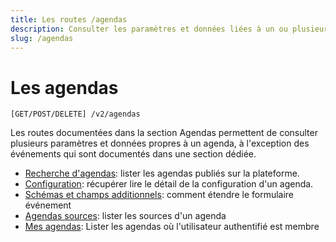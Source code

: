 ```yaml
---
title: Les routes /agendas
description: Consulter les paramètres et données liées à un ou plusieurs agendas, à l'exception des événements
slug: /agendas
---
```


# Les agendas

```http
[GET/POST/DELETE] /v2/agendas
```

Les routes documentées dans la section Agendas permettent de consulter plusieurs paramètres et données propres à un agenda, à l'exception des événements qui sont documentés dans une section dédiée.

* [Recherche d'agendas](/agendas/recherche): lister les agendas publiés sur la plateforme.
* [Configuration](/agendas/lecture): récupérer lire le détail de la configuration d'un agenda.
* [Schémas et champs additionnels](/agendas/schemas): comment étendre le formulaire événement
* [Agendas sources](/agendas/sources): lister les sources d'un agenda
* [Mes agendas](/agendas/mes-agendas): Lister les agendas où l'utilisateur authentifié est membre